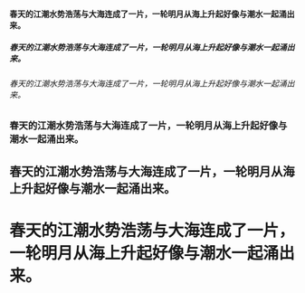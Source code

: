 #### 春天的江潮水势浩荡与大海连成了一片，一轮明月从海上升起好像与潮水一起涌出来。
##### 春天的江潮水势浩荡与大海连成了一片，一轮明月从海上升起好像与潮水一起涌出来。
###### 春天的江潮水势浩荡与大海连成了一片，一轮明月从海上升起好像与潮水一起涌出来。
### 春天的江潮水势浩荡与大海连成了一片，一轮明月从海上升起好像与潮水一起涌出来。
## 春天的江潮水势浩荡与大海连成了一片，一轮明月从海上升起好像与潮水一起涌出来。
# 春天的江潮水势浩荡与大海连成了一片，一轮明月从海上升起好像与潮水一起涌出来。